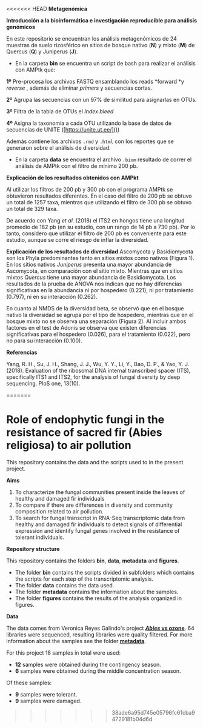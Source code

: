 <<<<<<< HEAD
**Metagenómica**

**Introducción a la bioinformática e investigación reproducible para análisis genómicos**

En este repositorio se encuentran los análisis metagenómicos de 24 muestras de suelo rizosférico en sitios de bosque nativo (**N**) y mixto (**M**) de Quercus (**Q**) y Juniperus (**J**).

- En la carpeta **bin** se encuentra un script de bash para realizar el análisis con AMPtk que:

**1º** Pre-procesa los archivos FASTQ ensamblando los reads *forward *y *reverse* , además de eliminar *primers* y secuencias cortas.

**2º** Agrupa las secuencias con un 97% de similitud para asignarlas en OTUs.

**3º** Filtra de la tabla de OTUs el *Index bleed*

**4º** Asigna la taxonomía a cada OTU utilizando la base de datos de secuencias de UNITE ([https://unite.ut.ee/]())
 
Además contiene los archivos `.rmd` y `.html` con los reportes que se generaron sobre el análisis de diversidad.

- En la carpeta **data** se encuentra el archivo `.biom` resultado de correr el análisis de AMPtk con el filtro de mínimo 200 pb. 


**Explicación de los resultados obtenidos con AMPkt**

Al utilizar los filtros de 200 pb y 300 pb con el programa AMPtk se obtuvieron resultados diferentes. En el caso del filtro de 200 pb se obtuvo un total de 1257 taxa, mientras que utilizando el filtro de 300 pb se obtuvo un total de 329 taxa. 

De acuerdo con Yang *et al.* (2018) el ITS2 en hongos tiene una longitud promedio de 182 pb (en su estudio, con un rango de 14 pb a 730 pb). Por lo tanto, considero que utilizar el filtro de 200 pb es conveniente para este estudio, aunque se corre el riesgo de inflar la diversidad.


**Explicación de los resultados de diversidad**
Ascomycota y Basidiomycota son los Phyla predominantes tanto en sitios mixtos como nativos (Figura 1). En los sitios nativos *Juniperus* presenta una mayor abundancia de Ascomycota, en comparación con el sitio mixto. Mientras que en sitios mixtos *Quercus* tiene una mayor abundancia de Basidiomycota. Los resultados de la prueba de ANOVA nos indican que no hay diferencias significativas en la abundancia ni por hospedero (0.221), ni por tratamiento (0.797), ni en su interacción (0.262).

En cuanto al NMDS de la diversidad beta, se observó que en el bosque nativo la diversidad se agrupa por el tipo de hospedero, mientras que en el bosque mixto no se observa una separación (Figura 2). Al incluir ambos factores en el test de Adonis se observa que existen diferencias significativas para el hospedero (0.026), para el tratamiento (0.022), pero no para su interacción (0.100). 

**Referencias**

Yang, R. H., Su, J. H., Shang, J. J., Wu, Y. Y., Li, Y., Bao, D. P., & Yao, Y. J. (2018). Evaluation of the ribosomal DNA internal transcribed spacer (ITS), specifically ITS1 and ITS2, for the analysis of fungal diversity by deep sequencing. PloS one, 13(10).



=======
# **Role of endophytic fungi in the resistance of sacred fir (Abies religiosa) to air pollution**

This repository contains the data and the scripts used to in the present project.


**Aims**

1. To characterize the fungal communities present inside the leaves of healthy and damaged fir individuals 
2. To compare if there are differences in diversity and community composition related to air pollution. 
3. To search for fungal transcript in RNA-Seq transcriptomic data from healthy and damaged fir individuals to detect signals of differential expression and identify fungal genes involved in the resistance of tolerant individuals.


**Repository structure**

This repository contains the folders **bin**, **data**, **metadata** and **figures**.

* The folder **bin** contains the scripts divided in subfolders which contains the scripts for each step of the transcriptomic analysis. 
* The folder **data** contains the data used.
* The folder **metadata** contains the information about the samples.
* The folder **figures** contains the    results of the analysis organized in figures.  

**Data**

The data comes from Veronica Reyes Galindo's project [***Abies* vs ozone**](https://github.com/VeroIarrachtai/Abies_vs_ozone). 64 libraries were sequenced, resulting libraries were quality filtered. For more information about the samples see the folder [**metadata**](https://github.com/valeriafloral/Abies_fungal_endophytes/tree/master/metadata).

For this project 18 samples in total were used:

* **12** samples were obtained during the contingency season.
* **6** samples were obtained during the middle concentration season.

Of these samples:

* **9** samples were tolerant.
* **9** samples were damaged.  
>>>>>>> 38ade6a95d745e05796fc61cba94729181b04d6d
